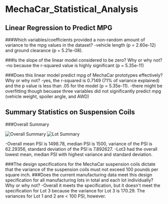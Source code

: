 # MechaCar_Statistical_Analysis
## Linear Regression to Predict MPG
###Which variables/coefficients provided a non-random amount of variance to the mpg values in the dataset?
-vehicle length (p = 2.60e-12) and ground clearance (p = 5.21e-08).

###Is the slope of the linear model considered to be zero? Why or why not?
-no because the r-squared value is highly significant (p = 5.35e-11)

###Does this linear model predict mpg of MechaCar prototypes effectively? Why or why not?
-yes, the r-squared is 0.7149 (71% of variance explained) and the p value is less than .05 for the model (p = 5.35e-11).
-there might be overfitting though becuase three variables did not significantly predict mpg (vehicle weight, spoiler angle, and AWD)

## Summary Statistics on Suspension Coils
###Overall Summary

![Overall Summary](OverallSummary.jpg)
![Lot Summary](Lot_Summary.jpg)


-Overall mean PSI is 1498.78, median PSI is 1500, variance of the PSI is 62.29356, standard deviation of the PSI is 7.892627.
-Lot3 had the overall lowest mean, median PSI with highest variance and standard deviation. 

###The design specifications for the MechaCar suspension coils dictate that the variance of the suspension coils must not exceed 100 pounds per square inch.
###Does the current manufacturing data meet this design specification for all manufacturing lots in total and each lot individually? Why or why not?
-Overall it meets the specification, but it doesn't meet the specification for Lot 3 because the variance for Lot 3 is 170.29. The variances for Lot 1 and 2 are < 100 PSI, however.
